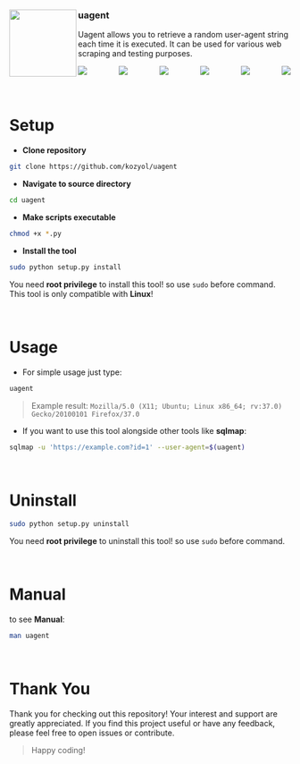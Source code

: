 <h3 align='center'>
    <img align='left' src='https://github.com/kozyol/uagent/blob/main/ua.png' width=120>
    <h3><b>uagent</b></h3>
    <p>Uagent allows you to retrieve a random user-agent string each time it is executed. It can be used for various web scraping and testing purposes.</p>
</h3>
<div style="display: flex; justify-content: space-between;">
    <img src="https://img.shields.io/github/directory-file-count/kozyol/uagent?logoColor=white&logo=Files&style=plastic&labelColor=black">
    <img src="https://img.shields.io/github/languages/count/kozyol/uagent?logoColor=yellow&logo=Python&style=plastic&labelColor=black">
    <img src="https://img.shields.io/github/issues/kozyol/uagent?logoColor=red&logo=openbugbounty&style=plastic&labelColor=black">
    <img src="https://img.shields.io/github/license/kozyol/uagent?logoColor=green&logo=lospec&style=plastic&labelColor=black&color=pink">
    <img src="https://img.shields.io/github/languages/code-size/kozyol/uagent?logoColor=blue&logo=databricks&style=plastic&labelColor=black">
    <img src="https://img.shields.io/github/watchers/kozyol/uagent?logoColor=pink&logo=freepik&style=plastic&labelColor=black">
</div>
<br><br>

# Setup
+ **Clone repository**
```bash
git clone https://github.com/kozyol/uagent
```
+ **Navigate to source directory**
```bash
cd uagent
```
+ **Make scripts executable**
```bash
chmod +x *.py
```
+ **Install the tool**
```bash
sudo python setup.py install
```
You need **root privilege** to install this tool! so use `sudo` before command.
This tool is only compatible with **Linux**!

<br>

# Usage
+ For simple usage just type:
```bash
uagent
```
> Example result: `Mozilla/5.0 (X11; Ubuntu; Linux x86_64; rv:37.0) Gecko/20100101 Firefox/37.0`
+ If you want to use this tool alongside other tools like **sqlmap**:
```bash
sqlmap -u 'https://example.com?id=1' --user-agent=$(uagent)
```

<br>

# Uninstall
```bash
sudo python setup.py uninstall
```
You need **root privilege** to uninstall this tool! so use `sudo` before command.

<br>

# Manual 
to see **Manual**:
```bash
man uagent
```

<br>

# Thank You

Thank you for checking out this repository! Your interest and support are greatly appreciated. If you find this project useful or have any feedback, please feel free to open issues or contribute.

> Happy coding!


